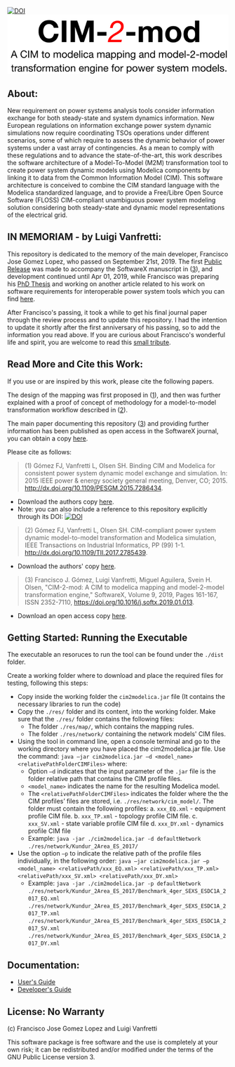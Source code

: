 [![DOI](https://zenodo.org/badge/23629920.svg)](https://zenodo.org/badge/latestdoi/23629920)
![alt text](https://github.com/ALSETLab/cim2modelica/blob/master/docs/img/CIM2mod_logo_small.png)
## About:
New requirement on power systems analysis tools consider information exchange for both steady-state and system dynamics information. New European regulations on information exchange power system dynamic simulations now require coordinating TSOs operations under different scenarios, some of which require to assess the dynamic behavior of power systems under a vast array of contingencies. As a mean to comply with these regulations and to advance the state-of-the-art, this work describes the software architecture of a Model-To-Model (M2M) transformation tool to create power system dynamic models using Modelica components by linking it to data from the Common Information Model (CIM). This software architecture is conceived to combine the CIM standard language with the Modelica standardized language, and to provide a Free/Libre Open Source Software (FLOSS) CIM-compliant unambiguous power system modeling solution considering both steady-state and dynamic model representations of the electrical grid.

## IN MEMORIAM - by Luigi Vanfretti:
This repository is dedicated to the memory of the main developer, Francisco Jose Gomez Lopez, who passed on September 21st, 2019. The first [Public Release](https://github.com/ALSETLab/cim2modelica/releases/tag/1.0) was made to accompany the SoftwareX manuscript in ([3](https://doi.org/10.1016/j.softx.2019.01.013)), and development continued until Apr 01, 2019, while Francisco was preparing his [PhD Thesis](https://ecse.rpi.edu/~vanfrl/documents/phdthesis/2019_Francisco_PhD_Thesis.pdf) and working on another article related to his work on software requirements for interoperable power system tools which you can find [here](https://ecse.rpi.edu/~vanfrl/documents/publications/journal/J072_Fco_SWReq_MnS4CPS.pdf).

After Francisco's passing, it took a while to get his final journal paper through the review process and to update this repository. I had the intention to update it shortly after the first anniversary of his passing, so to add the information you read above. If you are curious about Francisco's wonderful life and spirit, you are welcome to read this [small tribute](https://ecse.rpi.edu/~vanfrl/documents/other/2019_10_10_FranciscoJoseLopezGomez_In-Memoriam.pdf).

## Read More and Cite this Work:
If you use or are inspired by this work, please cite the following papers.

The design of the mapping was first proposed in ([1](https://ieeexplore.ieee.org/document/8231176)), and then was further explained with a proof of concept of methodology for a model-to-model transformation workflow described in ([2](http://dx.doi.org/10.1109/PESGM.2015.7286434)).

The main paper documenting this repository ([3](https://doi.org/10.1016/j.softx.2019.01.013)) and providing further information has been published as open access in the SoftwareX journal, you can obtain a copy [here](http://www.sciencedirect.com/science/article/pii/S2352711018300554).

Please cite as follows:
> (1) Gómez FJ, Vanfretti L, Olsen SH. Binding CIM and Modelica for consistent power system dynamic model exchange and simulation. In: 2015 IEEE power & energy society general meeting, Denver, CO; 2015. http://dx.doi.org/10.1109/PESGM.2015.7286434.
  - Download the authors copy [here](https://www.researchgate.net/publication/304604502_Binding_CIM_and_modelica_for_consistent_power_system_dynamic_model_exchange_and_simulation).
  - Note: you can also include a reference to this repository explicitly through its DOI: [![DOI](https://zenodo.org/badge/23629920.svg)](https://zenodo.org/badge/latestdoi/23629920)

> (2) Gómez FJ, Vanfretti L, Olsen SH. CIM-compliant power system dynamic model-to-model transformation and Modelica simulation, IEEE Transactions on Industrial Informatics, PP (99) 1-1. http://dx.doi.org/10.1109/TII.2017.2785439.
  - Download the authors' copy [here](https://ecse.rpi.edu/~vanfrl/documents/publications/journal/J053_CIM2Modelica_Theory.pdf).
  
> (3) Francisco J. Gómez, Luigi Vanfretti, Miguel Aguilera, Svein H. Olsen, "CIM-2-mod: A CIM to modelica mapping and model-2-model transformation engine," SoftwareX, Volume 9, 2019, Pages 161-167, ISSN 2352-7110, https://doi.org/10.1016/j.softx.2019.01.013.
  - Download an open access copy [here](http://www.sciencedirect.com/science/article/pii/S2352711018300554).

## Getting Started: Running the Executable
The executable an resoruces to run the tool can be found under the `./dist` folder.

Create a working folder where to download and place the required files for testing, following this steps:
  - Copy inside the working folder the `cim2modelica.jar` file (It contains the necessary libraries to run the code)
  - Copy the `./res/` folder and its content, into the working folder. Make sure that the `./res/` folder contains the following files: 
    - The folder `./res/map/`, which contains the mapping rules. 
    - The folder `./res/network/` containing the network models' CIM files.
  - Using the tool in command line, open a console terminal and go to the working directory where you have placed the cim2modelica.jar file. Use the command: `java –jar cim2modelica.jar –d <model_name> <relativePathFolderCIMFiles>` where:
      - Option `–d` indicates that the input parameter of the `.jar` file is the folder relative path that contains the CIM profile files.
      - `<model_name>` indicates the name for the resulting Modelica model.
      - The `<relativePathFolderCIMFiles>` indicates the folder where the the CIM profiles’ files are stored, i.e. `./res/network/cim_model/`. The folder must contain the following profiles:
	a. `xxx_EQ.xml` - equipment profile CIM file.
	b. `xxx_TP.xml` - topology profile CIM file.
	c. `xxx_SV.xml` - state variable profile CIM file
	d. `xxx_DY.xml` - dynamics profile CIM file
      - Example: `java -jar ./cim2modelica.jar -d defaultNetwork ./res/network/Kundur_2Area_ES_2017/`
  - Use the option `–p` to indicate the relative path of the profile files individually, in the following order: `java –jar cim2modelica.jar –p <model_name> <relativePath/xxx_EQ.xml> <relativePath/xxx_TP.xml> <relativePath/xxx_SV.xml> <relativePath/xxx_DY.xml>`
    - Example: `java -jar ./cim2modelica.jar -p defaultNetwork ./res/network/Kundur_2Area_ES_2017/Benchmark_4ger_SEXS_ESDC1A_2017_EQ.xml ./res/network/Kundur_2Area_ES_2017/Benchmark_4ger_SEXS_ESDC1A_2017_TP.xml ./res/network/Kundur_2Area_ES_2017/Benchmark_4ger_SEXS_ESDC1A_2017_SV.xml ./res/network/Kundur_2Area_ES_2017/Benchmark_4ger_SEXS_ESDC1A_2017_DY.xml`

## Documentation:
  - [User's Guide](https://github.com/ALSETLab/cim2modelica/blob/master/docs/users_guide.md)
  - [Developer's Guide](https://github.com/ALSETLab/cim2modelica/blob/master/docs/developers_guide.md)

## License: No Warranty
(c) Francisco Jose Gomez Lopez and Luigi Vanfretti

This software package is free software and the use is completely at your own risk; it can be redistributed and/or modified under the terms of the GNU Public License version 3.
